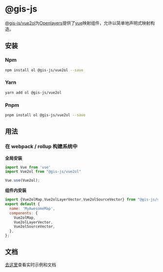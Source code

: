 # @gis-js

[@gis-js/vue2ol](https://www.npmjs.com/package/@gis-js/vue2ol-extend)为[Openlayers](https://openlayers.org/)提供了[vue](https://cn.vuejs.org/index.html)映射组件，允许以简单地声明式映射构造。


## 安装

### Npm

```sh
npm install ol @gis-js/vue2ol --save
```



### Yarn

```sh
yarn add ol @gis-js/vue2ol
```



### Pnpm

```sh
pnpm install ol @gis-js/vue2ol --save
```



## 用法

### 在 webpack / rollup 构建系统中

**全局安装**

```javascript
import Vue from 'vue'
import Vue2ol from "@gis-js/vue2ol"

Vue.use(Vue2ol);
```

**组件内安装**

``` javascript
import {Vue2olMap,Vue2olLayerVector,Vue2olSourceVector} from "@gis-js/vue2ol"
export default {
  name: 'MyAwesomeMap',
  components: {
    Vue2olMap,
    Vue2olLayerVector,
    Vue2olSourceVector,
  },
};
```

## 文档

[去这里](https://panzhiyue.github.io/gis-js/vue2ol/index.html)查看实时示例和文档